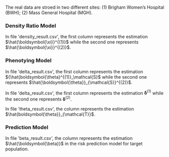 The real data are stroed in two different sites: (1) Brigham Women’s Hospital (BWH); (2) Mass General Hospital (MGH).

### Density Ratio Model
In file 'density_result.csv', the first column represents the estimation $\hat{\boldsymbol{\xi}}^{(1)}$ while the second one represents $\hat{\boldsymbol{\xi}}^{(2)}$.

### Phenotying Model
In file 'delta_result.csv', the first column represents the estimation ${\hat{boldsymbol{\theta}^{(1)}_\mathcal{S}$ while the second one represents $\hat{\boldsymbol{\theta}}_{\mathcal{S}}^{(2)}$.

In file 'delta_result.csv', the first column represents the estimation $\boldsymbol{\delta}^{(1)}$ while the second one represents $\boldsymbol{\delta}^{(2)}$.

In file 'theta_result.csv', the column represents the estimation $\hat{boldsymbol{\theta}}_{\mathcal{T}}$.

### Prediction Model
In file 'beta_result.csv', the column represents the estimation $\hat{\boldsymbol{\beta}}$ in the risk prediction model for target population.
